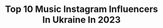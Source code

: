 ---
title: Top 10 Music Instagram Influencers In Ukraine In 2023
description: >-
  Find top music Instagram influencers in Ukraine in 2023. Most popular hashtags: #photooftheday #chillvibes #losangeles.
platform: Instagram
hits: 76
text_top: Analyze the most popular Instagram profiles on inBeat.
text_bottom: Our database holds 76 Instagram influencers like this in Ukraine for you to collaborate.
profiles:
  - username: "tania.bnbproject"
    fullname: >-
      Tania Mazur
    bio: >-
      🎵 Musician 🎵 Bandura Player 🎵 Co-owner of @bnbproject_official 250K on YouTube👇🏻
    location: "Ukraine"
    followers: 10270
    engagement: 732
    commentsToLikes: 0.019204
    id: ck6tv2eq6jsb10j71iwae5x3s
    verified: false
    hashtags: "#bmwx5, #x5, #bmw"
  - username: "innapittza"
    fullname: >-
      Inna Pitts
    bio: >-
      @aeloniamusic Music and makeup🎵💄@pittzapetz mama 😻 big mouth 👄 nerd 🤓 Ukrainian 🇺🇦, live in LA, CA 🇺🇸 ⬇️Our Music Video⬇️
    location: "Ukraine"
    followers: 71979
    engagement: 691
    commentsToLikes: 0.015782
    id: ck9whnwwkyqro0j788gej4gwu
    verified: false
    hashtags: "#influencerstyle, #outfits, #jakepitts, #hipdot"
  - username: "ado.khayat"
    fullname: >-
      KHAYAT
    bio: >-
      PR & Booking: +380 (68) 761 81 60 KHAYAT - Темно (Official music video)
    location: "Ukraine"
    followers: 24321
    engagement: 947
    commentsToLikes: 0.016483
    id: ck0tvu0j2cs6x0i19xppjd4b0
    verified: false
    hashtags: "#happylogidays, #logitechua, #haloween, #kyiv"
  - username: "alan__official44"
    fullname: >-
      Alan Aussi 🐯🎶
    bio: >-
      Football player 👨🏻‍🎨 @fc_dynamo_kyiv & @fctorpedobelaz @uafukraine 🇺🇦⚽️ @4ty_four_music 🎶 ⚡️Ссылка на релиз⚡️
    location: "Ukraine"
    followers: 22712
    engagement: 439
    commentsToLikes: 0.037249
    id: ckap68ue6evrl0i78j0x7a0bu
    verified: true
    hashtags: "#ps5"
  - username: "sophi_lozina"
    fullname: >-
      SOPHI LOZINA
    bio: >-
      17 🎞musician , TheVoice Kids 4 ⠀⠀ writing my own songs, acting. J. Eurovision final. ‼️ NEW TRACK« I’d better stay myself » IS HERE‼️↓
    location: "Ukraine"
    followers: 18434
    engagement: 534
    commentsToLikes: 0.036187
    id: ck8t33x9k1rb10j78jnevqbb7
    verified: false
    hashtags: "#lightgrunge, #kalegang101, #softaesthetic, #creepers"
  - username: "karina_pill"
    fullname: >-
      молодое алоэ
    bio: >-
      CARY Belarusian girl🤍 🎤Artist @nemiga_music 🇵🇱 ANGER models 💒Matthew‬ ‭5:16 📍Minsk
    location: "Ukraine"
    followers: 6280
    engagement: 918
    commentsToLikes: 0.013858
    id: ckaowi2e3918w0i78dnhieu87
    verified: false
    hashtags: ""
  - username: "oksimba_simba"
    fullname: >-
      ☀️ 𝒪𝓀𝓈𝒶𝓃𝒶 𝒮𝓉𝓇𝓊𝓈' 🐾
    bio: >-
      С і м б а 🐈‍⬛🌙 🪄 #simbalyrics #simba_thoughts 🪄 Music 🎼 🪄 Sport&Twerk❤️ 🪄 .Net |Java developer👩🏻‍💻
    location: "Ukraine"
    followers: 8021
    engagement: 319
    commentsToLikes: 0.058020
    id: ckf5pjf2b6bnz0j23781bf3df
    verified: false
    hashtags: "#chillvibes, #chillingcat, #christmastree, #sunsetlover"
  - username: "freitas_yulia"
    fullname: >-
      Freitas
    bio: >-
      Телеведущая на Music Box @musicboxua
    location: "Ukraine"
    followers: 16437
    engagement: 625
    commentsToLikes: 0.011206
    id: ck5zxhzvp81mf0i14fiqkgin5
    verified: false
    hashtags: ""
  - username: "vladaaaaa_m"
    fullname: >-
      💎Vladelina Romanovna💎
    bio: >-
      🇺🇦❤️Khm,Ukraine 👩‍🏫Teacher 🛍My shop: 👩🏼 @oooh_my_look & 🧔🏻 @wooow_men Співпраця в Direct 📩 🎶Music 🔥👇
    location: "Ukraine"
    followers: 72080
    engagement: 242
    commentsToLikes: 0.009285
    id: ckaozss85n8nb0i78uq21dw29
    verified: false
    hashtags: "#happy, #birthday, #khmelnitsky, #ukraine"
  - username: "dariakolomiec_"
    fullname: >-
      Daria Kolomiec
    bio: >-
      Host / Dj Contact me: daria@kolomiec.com Download my MusiCures App/open Musical Journal:
    location: "Ukraine"
    followers: 47120
    engagement: 157
    commentsToLikes: 0.037147
    id: ck5c9do0ob8re0i11nr65h7cz
    verified: false
    hashtags: "#happyvalentinesday, #burnenergy, #yourpartyyourrules, #musicures"
---
